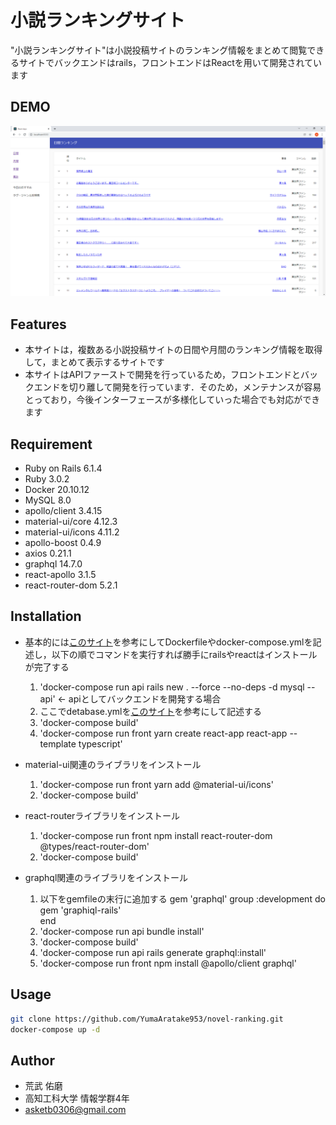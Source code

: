 # 小説ランキングサイト

"小説ランキングサイト"は小説投稿サイトのランキング情報をまとめて閲覧できるサイトでバックエンドはrails，フロントエンドはReactを用いて開発されています

## DEMO

![demoImage](https://github.com/YumaAratake953/novel-ranking/blob/main/image/React%20App%20-%20Google%20Chrome%202022_01_15%2019_30_51.png)

## Features

* 本サイトは，複数ある小説投稿サイトの日間や月間のランキング情報を取得して，まとめて表示するサイトです
* 本サイトはAPIファーストで開発を行っているため，フロントエンドとバックエンドを切り離して開発を行っています．そのため，メンテナンスが容易とっており，今後インターフェースが多様化していった場合でも対応ができます

## Requirement

* Ruby on Rails 6.1.4
* Ruby 3.0.2
* Docker 20.10.12
* MySQL 8.0
* apollo/client 3.4.15 
* material-ui/core 4.12.3
* material-ui/icons 4.11.2
* apollo-boost 0.4.9
* axios 0.21.1
* graphql 14.7.0
* react-apollo 3.1.5
* react-router-dom 5.2.1

## Installation

- 基本的には[このサイト](https://qiita.com/kazama1209/items/5c07d9a65ef07a02a4f5)を参考にしてDockerfileやdocker-compose.ymlを記述し，以下の順でコマンドを実行すれば勝手にrailsやreactはインストールが完了する
    1. 'docker-compose run api rails new . --force --no-deps -d mysql --api' <- apiとしてバックエンドを開発する場合
    2. ここでdetabase.ymlを[このサイト](https://qiita.com/kazama1209/items/5c07d9a65ef07a02a4f5)を参考にして記述する
    3. 'docker-compose build'
    4. 'docker-compose run front yarn create react-app react-app --template typescript'

- material-ui関連のライブラリをインストール
    1. 'docker-compose run front yarn add @material-ui/icons'
    2. 'docker-compose build'

- react-routerライブラリをインストール
    1. 'docker-compose run front npm install react-router-dom @types/react-router-dom'
    2. 'docker-compose build'

- graphql関連のライブラリをインストール
    1. 以下をgemfileの末行に追加する
        gem 'graphql'
        group :development do
            gem 'graphiql-rails'  
        end
    2. 'docker-compose run api bundle install'
    3. 'docker-compose build'
    4. 'docker-compose run api rails generate graphql:install'
    5. 'docker-compose run front npm install @apollo/client graphql'
         

## Usage

```bash
git clone https://github.com/YumaAratake953/novel-ranking.git
docker-compose up -d
```

## Author

* 荒武 佑磨
* 高知工科大学 情報学群4年
* asketb0306@gmail.com
 